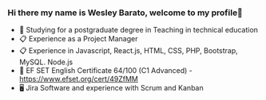 ### Hi there my name is Wesley Barato, welcome to my profile👋

- 🌱 Studying for a postgraduate degree in Teaching in technical education
- 📋 Experience as a Project Manager
- 📋 Experience in Javascript, React.js, HTML, CSS, PHP, Bootstrap, MySQL. Node.js
- 📖 EF SET English Certificate 64/100 (C1 Advanced) - https://www.efset.org/cert/49ZfMM
- 🖥 Jira Software and experience with Scrum and Kanban
